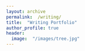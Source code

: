 ```yaml
---
layout: archive
permalink:  /writing/
title:  "Writing Portfolio"
author_profile: true
header:
  image:  "/images/tree.jpg"
---
```

